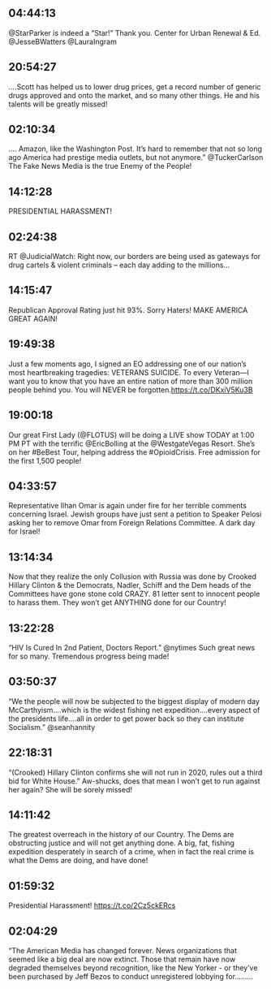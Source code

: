 ## 04:44:13
@StarParker is indeed a “Star!” Thank you. Center for Urban Renewal &amp; Ed. @JesseBWatters @LauraIngram
## 20:54:27
....Scott has helped us to lower drug prices, get a record number of generic drugs approved and onto the market, and so many other things. He and his talents will be greatly missed!
## 02:10:34
.... Amazon, like the Washington Post. It’s hard to remember that not so long ago America had prestige media outlets, but not anymore.” @TuckerCarlson   The Fake News Media is the true Enemy of the People!
## 14:12:28
PRESIDENTIAL HARASSMENT!
## 02:24:38
RT @JudicialWatch: Right now, our borders are being used as gateways for drug cartels &amp; violent criminals – each day adding to the millions…
## 14:15:47
Republican Approval Rating just hit 93%. Sorry Haters! MAKE AMERICA GREAT AGAIN!
## 19:49:38
Just a few moments ago, I signed an EO addressing one of our nation’s most heartbreaking tragedies: VETERANS SUICIDE. To every Veteran—I want you to know that you have an entire nation of more than 300 million people behind you. You will NEVER be forgotten.https://t.co/DKxiV5Ku3B
## 19:00:18
Our great First Lady (@FLOTUS) will be doing a LIVE show TODAY at 1:00 PM PT with the terrific @EricBolling at the @WestgateVegas Resort. She’s on her #BeBest Tour, helping address the #OpioidCrisis. Free admission for the first 1,500 people!
## 04:33:57
Representative Ilhan Omar is again under fire for her terrible comments concerning Israel. Jewish groups have just sent a petition to Speaker Pelosi asking her to remove Omar from Foreign Relations Committee. A dark day for Israel!
## 13:14:34
Now that they realize the only Collusion with Russia was done by Crooked Hillary Clinton &amp; the Democrats, Nadler, Schiff and the Dem heads of the Committees have gone stone cold CRAZY. 81 letter sent to innocent people to harass them. They won’t get ANYTHING done for our Country!
## 13:22:28
“HIV Is Cured In 2nd Patient, Doctors Report.” @nytimes  Such great news for so many. Tremendous progress being made!
## 03:50:37
“We the people will now be subjected to the biggest display of modern day McCarthyism....which is the widest fishing net expedition....every aspect of the presidents life....all in order to get power back so they can institute Socialism.” @seanhannity
## 22:18:31
“(Crooked) Hillary Clinton confirms she will not run in 2020, rules out a third bid for White House.” Aw-shucks, does that mean I won’t get to run against her again? She will be sorely missed!
## 14:11:42
The greatest overreach in the history of our Country. The Dems are obstructing justice and will not get anything done. A big, fat, fishing expedition desperately in search of a crime, when in fact the real crime is what the Dems are doing, and have done!
## 01:59:32
Presidential Harassment! https://t.co/2Cz5ckERcs
## 02:04:29
“The American Media has changed forever. News organizations that seemed like a big deal are now extinct.  Those that remain have now degraded themselves beyond recognition, like the New Yorker - or they’ve been purchased by Jeff Bezos to conduct unregistered lobbying for.........

